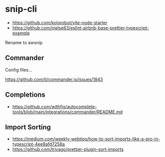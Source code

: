 <!--+ Warning: Content inside HTML comment blocks was generated by mdat and may be overwritten. +-->

<!-- title -->

# snip-cli

<!-- /title -->

- <https://github.com/kolorobot/vite-node-starter>
- <https://github.com/nielse63/eslint-airbnb-base-prettier-typescript-example>

Rename to awsnip

## Commander

Config files...

<https://github.com/tj/commander.js/issues/1843>

## Completions

- <https://github.com/withfig/autocomplete-tools/blob/main/integrations/commander/README.md>

## Import Sorting

- <https://medium.com/weekly-webtips/how-to-sort-imports-like-a-pro-in-typescript-4ee8afd7258a>
- <https://github.com/trivago/prettier-plugin-sort-imports>
